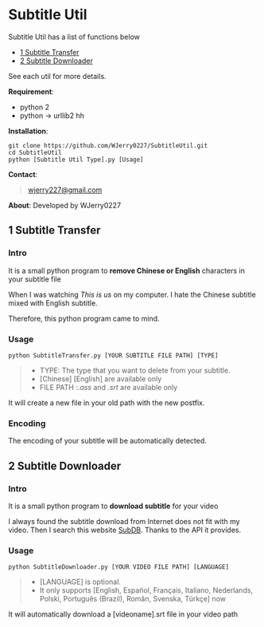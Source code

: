 # Subtitle Util

Subtitle Util has a list of functions below
 - [1 Subtitle Transfer](https://github.com/WJerry0227/SubtitleUtil#1-subtitle-transfer)
 - [2 Subtitle Downloader](https://github.com/WJerry0227/SubtitleUtil#2-subtitle-downloader)

See each util for more details.

**Requirement**:
 - python 2
 - python  ->  urllib2
hh

**Installation**:
```
git clone https://github.com/WJerry0227/SubtitleUtil.git
cd SubtitleUtil
python [Subtitle Util Type].py [Usage]
```
**Contact**:
>wjerry227@gmail.com

**About**:
Developed by WJerry0227

## 1 Subtitle Transfer

### Intro
It is a small python program to **remove Chinese or English** characters in your subtitle file

When I was watching *This is us* on my computer. I hate the Chinese subtitle mixed with English subtitle.

Therefore, this python program came to mind.

### Usage

```
python SubtitleTransfer.py [YOUR SUBTITLE FILE PATH] [TYPE]
```
> - TYPE: The type that you want to delete from your subtitle.
> - [Chinese] [English] are available only
> - FILE PATH :*.ass* and *.srt* are available only

It will create a new file in your old path with the new postfix.

### Encoding

The encoding of your subtitle will be automatically detected.



## 2 Subtitle Downloader

### Intro
It is a small python program to **download subtitle** for your video

I always found the subtitle download from Internet does not fit with my video. Then I search this website [SubDB](http://thesubdb.com/). Thanks to the API it provides.

### Usage
```
python SubtitleDownloader.py [YOUR VIDEO FILE PATH] [LANGUAGE]
```
> - [LANGUAGE] is optional.
> - It only supports [English, Español, Français, Italiano, Nederlands, Polski, Português (Brazil), Român, Svenska, Türkçe] now

It will automatically download a [videoname].srt file in your video path


